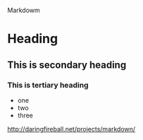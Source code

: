 Markdowm 

# Heading
## This is secondary heading
### This is tertiary heading

* one
* two
* three

http://daringfireball.net/projects/markdown/
